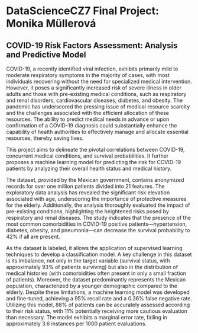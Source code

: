 # DataScienceCZ7 Final Project: Monika Müllerová

## COVID-19 Risk Factors Assessment: Analysis and Predictive Model

COVID-19, a recently identified viral infection, exhibits primarily mild to moderate respiratory symptoms in the majority of cases, with most individuals recovering without the need for specialized medical intervention. However, it poses a significantly increased risk of severe illness in older adults and those with pre-existing medical conditions, such as respiratory and renal disorders, cardiovascular diseases, diabetes, and obesity. The pandemic has underscored the pressing issue of medical resource scarcity and the challenges associated with the efficient allocation of these resources. The ability to predict medical needs in advance or upon confirmation of a COVID-19 diagnosis could substantially enhance the capability of health authorities to effectively manage and allocate essential resources, thereby saving lives.

This project aims to delineate the pivotal correlations between COVID-19, concurrent medical conditions, and survival probabilities. It further proposes a machine learning model for predicting the risk for COVID-19 patients by analyzing their overall health status and medical history.

The dataset, provided by the Mexican government, contains anonymized records for over one million patients divided into 21 features. The exploratory data analysis has revealed the significant risk elevation associated with age, underscoring the importance of protective measures for the elderly. Additionally, the analysis thoroughly evaluated the impact of pre-existing conditions, highlighting the heightened risks posed by respiratory and renal diseases. The study indicates that the presence of the most common comorbidities in COVID-19 positive patients—hypertension, diabetes, obesity, and pneumonia—can decrease the survival probability to 42% if all are present.

As the dataset is labeled, it allows the application of supervised learning techniques to develop a classification model. A key challenge in this dataset is its imbalance, not only in the target variable (survival status, with approximately 93% of patients surviving) but also in the distribution of medical histories (with comorbidities often present in only a small fraction of patients). Moreover, the dataset predominantly represents the Mexican population, characterized by a younger demographic compared to the elderly. Despite these limitations, a machine learning model was developed and fine-tuned, achieving a 95% recall rate and a 0.36% false negative rate. Utilizing this model, 88% of patients can be accurately assessed according to their risk status, with 11% potentially receiving more cautious evaluation than necessary. The model exhibits a marginal error rate, failing in approximately 3.6 instances per 1000 patient evaluations.

[1]: https://datos.gob.mx/busca/dataset/informacion-referente-a-casos-covid-19-en-mexico "Mexican Government Data"

